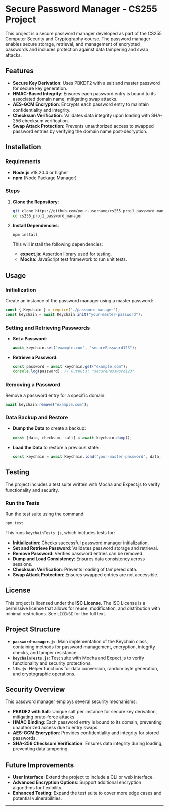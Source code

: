

# Secure Password Manager - CS255 Project

This project is a secure password manager developed as part of the CS255 Computer Security and Cryptography course. The password manager enables secure storage, retrieval, and management of encrypted passwords and includes protection against data tampering and swap attacks.



## Features

- **Secure Key Derivation**: Uses PBKDF2 with a salt and master password for secure key generation.
- **HMAC-Based Integrity**: Ensures each password entry is bound to its associated domain name, mitigating swap attacks.
- **AES-GCM Encryption**: Encrypts each password entry to maintain confidentiality and integrity.
- **Checksum Verification**: Validates data integrity upon loading with SHA-256 checksum verification.
- **Swap Attack Protection**: Prevents unauthorized access to swapped password entries by verifying the domain name post-decryption.

## Installation

### Requirements

- **Node.js** v18.20.4 or higher
- **npm** (Node Package Manager)

### Steps

1. **Clone the Repository**:

    ```bash
    git clone https://github.com/your-username/cs255_proj1_password_manager.git
    cd cs255_proj1_password_manager
    ```

2. **Install Dependencies**:

    ```bash
    npm install
    ```

    This will install the following dependencies:
    - **expect.js**: Assertion library used for testing.
    - **Mocha**: JavaScript test framework to run unit tests.

## Usage

### Initialization

Create an instance of the password manager using a master password:

```javascript
const { Keychain } = require('./password-manager');
const keychain = await Keychain.init("your-master-password");
```

### Setting and Retrieving Passwords

- **Set a Password**:

    ```javascript
    await keychain.set("example.com", "securePassword123");
    ```

- **Retrieve a Password**:

    ```javascript
    const password = await keychain.get("example.com");
    console.log(password); // Outputs: "securePassword123"
    ```

### Removing a Password

Remove a password entry for a specific domain:

```javascript
await keychain.remove("example.com");
```

### Data Backup and Restore

- **Dump the Data** to create a backup:

    ```javascript
    const [data, checksum, salt] = await keychain.dump();
    ```

- **Load the Data** to restore a previous state:

    ```javascript
    const keychain = await Keychain.load("your-master-password", data, checksum, salt);
    ```

## Testing

The project includes a test suite written with Mocha and Expect.js to verify functionality and security.

### Run the Tests

Run the test suite using the command:

```bash
npm test
```

This runs `keychainTests.js`, which includes tests for:

- **Initialization**: Checks successful password manager initialization.
- **Set and Retrieve Password**: Validates password storage and retrieval.
- **Remove Password**: Verifies password entries can be removed.
- **Dump and Load Consistency**: Ensures data consistency across sessions.
- **Checksum Verification**: Prevents loading of tampered data.
- **Swap Attack Protection**: Ensures swapped entries are not accessible.

## License

This project is licensed under the **ISC License**. The ISC License is a permissive license that allows for reuse, modification, and distribution with minimal restrictions. See `LICENSE` for the full text.

## Project Structure

- **`password-manager.js`**: Main implementation of the Keychain class, containing methods for password management, encryption, integrity checks, and tamper resistance.
- **`keychainTests.js`**: Test suite with Mocha and Expect.js to verify functionality and security protections.
- **`lib.js`**: Helper functions for data conversion, random byte generation, and cryptographic operations.

## Security Overview

This password manager employs several security mechanisms:

- **PBKDF2 with Salt**: Unique salt per instance for secure key derivation, mitigating brute-force attacks.
- **HMAC Binding**: Each password entry is bound to its domain, preventing unauthorized access due to entry swaps.
- **AES-GCM Encryption**: Provides confidentiality and integrity for stored passwords.
- **SHA-256 Checksum Verification**: Ensures data integrity during loading, preventing data tampering.

## Future Improvements

- **User Interface**: Extend the project to include a CLI or web interface.
- **Advanced Encryption Options**: Support additional encryption algorithms for flexibility.
- **Enhanced Testing**: Expand the test suite to cover more edge cases and potential vulnerabilities.

---
